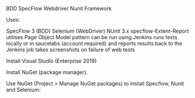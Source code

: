 BDD SpecFlow Webdriver Nunit Framework

Uses:

SpecFlow 3 (BDD)
Selenium (WebDriver)
NUnit 3.x
specflow-Extent-Report
utilises Page Object Model pattern
can be run using Jenkins
runs tests locally or in saucelabs (account required) and reports results back to the Jenkins job
takes screenshots on failure of web tests


Install Visual Studio (Enterprise 2019)

Install NuGet (package manager). 

Use NuGet (Project > Manage NuGet packages) to install Specflow, Nunit and Selenium:
